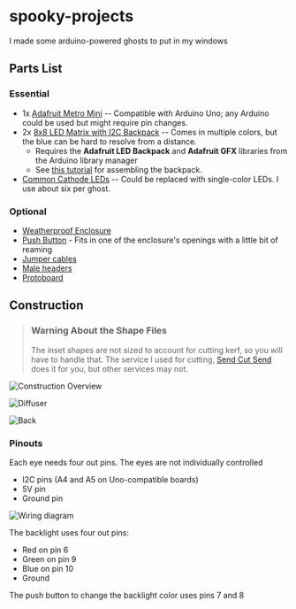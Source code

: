 # spooky-projects
I made some arduino-powered ghosts to put in my windows


## Parts List
### Essential
- 1x [Adafruit Metro Mini](https://www.adafruit.com/product/2590) -- Compatible with Arduino Uno; any Arduino could be used but might require pin changes.
- 2x [8x8 LED Matrix with I2C Backpack](https://www.adafruit.com/product/1051) -- Comes in multiple colors, but the blue can be hard to resolve from a distance.
  - Requires the **Adafruit LED Backpack** and **Adafruit GFX** libraries from the Arduino library manager
  - See [this tutorial](https://learn.adafruit.com/adafruit-led-backpack/1-2-8x8-matrix-assembly) for assembling the backpack.
- [Common Cathode LEDs](https://www.sparkfun.com/products/9853) -- Could be replaced with single-color LEDs. I use about six per ghost.

### Optional
- [Weatherproof Enclosure](https://www.adafruit.com/product/3931)
- [Push Button](https://www.adafruit.com/product/1505) - Fits in one of the enclosure's openings with a little bit of reaming
- [Jumper cables](https://www.adafruit.com/product/266)
- [Male headers](https://www.adafruit.com/product/2671)
- [Protoboard](https://www.adafruit.com/product/589)

## Construction



> ### Warning About the Shape Files
> The inset shapes are not sized to account for cutting kerf, so you will have to handle that. The service I used for cutting, [Send Cut Send](https://sendcutsend.com/) does it for you, but other services may not.



![Construction Overview](https://i.imgur.com/3eMJmzB.jpg)

![Diffuser](https://i.imgur.com/Mn5IlGe.jpg)

![Back](https://i.imgur.com/mN3oWJs.jpg)

### Pinouts

Each eye needs four out pins. The eyes are not individually controlled
- I2C pins (A4 and A5 on Uno-compatible boards)
- 5V pin
- Ground pin

![Wiring diagram](https://i.imgur.com/6cDhRwq.jpg)

The backlight uses four out pins:
- Red on pin 6
- Green on pin 9
- Blue on pin 10
- Ground

The push button to change the backlight color uses pins 7 and 8
